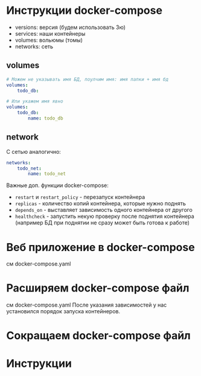 # Инструкции docker-compose
- versions: версия (будем использовать 3ю)
- services: наши контейнеры
- volumes: вольюмы (томы)
- networks: сеть

## volumes
```YAML
# Можем не указывать имя БД, поулчим имя: имя папки + имя бд
volumes:
    todo_db:

# Или укажем имя явно
volumes:
    todo_db:
        name: todo_db
```

## network
С сетью аналогично:
```YAML
networks:
    todo_net:
        name: todo_net
```

Важные доп. функции docker-compose:
- ```restart``` и ```restart_policy``` - перезапуск контейнера
- ```replicas``` - количество копий контейнера, которые нужно поднять
- ```depends_on``` - выставляет зависимость одного контейнера от другого
- ```healthcheck``` - запустить некую проверку после поднятия контейнера (например БД при поднятии не сразу может быть готова к работе)


# Веб приложение в docker-compose
см docker-compose.yaml
# Расширяем docker-compose файл
см docker-compose.yaml
После указания зависимостей у нас установился порядок запуска контейнеров.
# Сокращаем docker-compose файл

# Инструкции